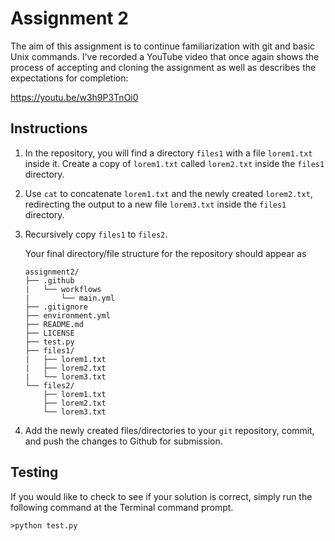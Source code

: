 # Assignment 2

The aim of this assignment is to continue familiarization with git and basic Unix commands. I've recorded a YouTube video that once again shows the process of accepting and cloning the assignment as well as describes the expectations for completion:

https://youtu.be/w3h9P3TnOi0

## Instructions

 1. In the repository, you will find a directory `files1` with a file `lorem1.txt` inside it. Create a copy of `lorem1.txt` called `lorem2.txt` inside the `files1` directory.

 2. Use `cat` to concatenate `lorem1.txt` and the newly created `lorem2.txt`, redirecting the output to a new file `lorem3.txt` inside the `files1` directory.

 3. Recursively copy `files1` to `files2`.

    Your final directory/file structure for the repository should appear as

    ```
    assignment2/
    ├── .github
    |   └── workflows
    |       └── main.yml
    ├── .gitignore
    ├── environment.yml
    ├── README.md
    ├── LICENSE
    ├── test.py
    ├── files1/
    |   ├── lorem1.txt
    |   ├── lorem2.txt
    |   └── lorem3.txt
    └── files2/
        ├── lorem1.txt
        ├── lorem2.txt
        └── lorem3.txt
    ```

 4. Add the newly created files/directories to your `git` repository, commit, and push the changes to Github for submission.

 ## Testing

 If you would like to check to see if your solution is correct, simply run the following command at the Terminal command prompt.

```
>python test.py
```
